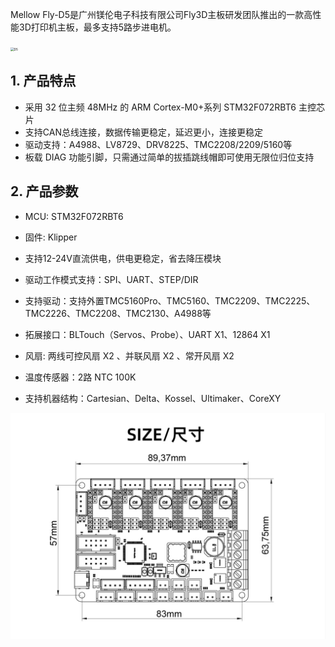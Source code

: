 Mellow Fly-D5是广州镁伦电子科技有限公司Fly3D主板研发团队推出的一款高性能3D打印机主板，最多支持5路步进电机。



<img src="../../images/boards/fly_d5/d5.png" alt="D5" style="zoom: 35%;" />

## **1. 产品特点**

* 采用 32 位主频 48MHz 的 ARM Cortex-M0+系列 STM32F072RBT6 主控芯片
* 支持CAN总线连接，数据传输更稳定，延迟更小，连接更稳定
* 驱动支持：A4988、LV8729、DRV8225、TMC2208/2209/5160等
* 板载 DIAG 功能引脚，只需通过简单的拔插跳线帽即可使用无限位归位支持



## 2. 产品参数

* MCU: STM32F072RBT6

* 固件:  Klipper

* 支持12-24V直流供电，供电更稳定，省去降压模块

* 驱动工作模式支持：SPI、UART、STEP/DIR

* 支持驱动：支持外置TMC5160Pro、TMC5160、TMC2209、TMC2225、TMC2226、TMC2208、TMC2130、A4988等

* 拓展接口：BLTouch（Servos、Probe）、UART X1、12864 X1

* 风扇: 两线可控风扇 X2 、并联风扇 X2 、常开风扇 X2

* 温度传感器：2路 NTC 100K

* 支持机器结构：Cartesian、Delta、Kossel、Ultimaker、CoreXY

<img src="../../images/boards/fly_cdy_v3/size.png" alt="size" style="zoom:80%;" />
